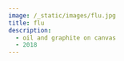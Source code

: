 ```yaml
---
image: /_static/images/flu.jpg
title: flu
description:
  - oil and graphite on canvas
  - 2018
---
```


